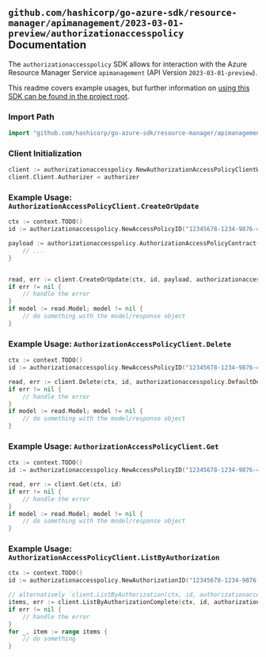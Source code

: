 
## `github.com/hashicorp/go-azure-sdk/resource-manager/apimanagement/2023-03-01-preview/authorizationaccesspolicy` Documentation

The `authorizationaccesspolicy` SDK allows for interaction with the Azure Resource Manager Service `apimanagement` (API Version `2023-03-01-preview`).

This readme covers example usages, but further information on [using this SDK can be found in the project root](https://github.com/hashicorp/go-azure-sdk/tree/main/docs).

### Import Path

```go
import "github.com/hashicorp/go-azure-sdk/resource-manager/apimanagement/2023-03-01-preview/authorizationaccesspolicy"
```


### Client Initialization

```go
client := authorizationaccesspolicy.NewAuthorizationAccessPolicyClientWithBaseURI("https://management.azure.com")
client.Client.Authorizer = authorizer
```


### Example Usage: `AuthorizationAccessPolicyClient.CreateOrUpdate`

```go
ctx := context.TODO()
id := authorizationaccesspolicy.NewAccessPolicyID("12345678-1234-9876-4563-123456789012", "example-resource-group", "serviceValue", "authorizationProviderIdValue", "authorizationIdValue", "authorizationAccessPolicyIdValue")

payload := authorizationaccesspolicy.AuthorizationAccessPolicyContract{
	// ...
}


read, err := client.CreateOrUpdate(ctx, id, payload, authorizationaccesspolicy.DefaultCreateOrUpdateOperationOptions())
if err != nil {
	// handle the error
}
if model := read.Model; model != nil {
	// do something with the model/response object
}
```


### Example Usage: `AuthorizationAccessPolicyClient.Delete`

```go
ctx := context.TODO()
id := authorizationaccesspolicy.NewAccessPolicyID("12345678-1234-9876-4563-123456789012", "example-resource-group", "serviceValue", "authorizationProviderIdValue", "authorizationIdValue", "authorizationAccessPolicyIdValue")

read, err := client.Delete(ctx, id, authorizationaccesspolicy.DefaultDeleteOperationOptions())
if err != nil {
	// handle the error
}
if model := read.Model; model != nil {
	// do something with the model/response object
}
```


### Example Usage: `AuthorizationAccessPolicyClient.Get`

```go
ctx := context.TODO()
id := authorizationaccesspolicy.NewAccessPolicyID("12345678-1234-9876-4563-123456789012", "example-resource-group", "serviceValue", "authorizationProviderIdValue", "authorizationIdValue", "authorizationAccessPolicyIdValue")

read, err := client.Get(ctx, id)
if err != nil {
	// handle the error
}
if model := read.Model; model != nil {
	// do something with the model/response object
}
```


### Example Usage: `AuthorizationAccessPolicyClient.ListByAuthorization`

```go
ctx := context.TODO()
id := authorizationaccesspolicy.NewAuthorizationID("12345678-1234-9876-4563-123456789012", "example-resource-group", "serviceValue", "authorizationProviderIdValue", "authorizationIdValue")

// alternatively `client.ListByAuthorization(ctx, id, authorizationaccesspolicy.DefaultListByAuthorizationOperationOptions())` can be used to do batched pagination
items, err := client.ListByAuthorizationComplete(ctx, id, authorizationaccesspolicy.DefaultListByAuthorizationOperationOptions())
if err != nil {
	// handle the error
}
for _, item := range items {
	// do something
}
```
